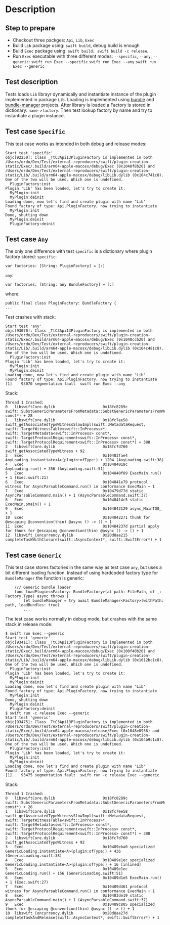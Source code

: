 # Description

## Step to prepare
- Checkout three packges: `Api`, `Lib`, `Exec`
- Build `Lib` package using: `swift build`, debug build is enough
- Build `Exec` package using: `swift build; swift build -c release`.
- Run `Exec` executable with three different modes: `--specific`, `--any`, `--generic`:
`swift run Exec --specific`
`swift run Exec --any`
`swift run Exec --generic`

## Test description
Tests loads `Lib` librayr dynamically and instantiate instance of the plugin implemented in package `Lib`. Loading is implemented using [bundle](https://github.com/ordo-one/package-bundle) and [bundle-manager](https://github.com/ordo-one/package-bundle-manager) projects. After library is loaded a Factory is stored in dictionary: `name->factory`. Then test lookup factory by name and try to instantiate a plugin instance.

## Test case `Specific`
This test case works as intended in both debug and release modes:
```
Start test 'specific'
objc[92250]: Class _TtC3Api13PluginFactory is implemented in both /Users/ordo/Dev/Test/external-reproducers/swift/plugin-creation-static/Exec/.build/arm64-apple-macosx/debug/Exec (0x1048f8b20) and /Users/ordo/Dev/Test/external-reproducers/swift/plugin-creation-static/Lib/.build/arm64-apple-macosx/debug/libLib.dylib (0x104c741c8). One of the two will be used. Which one is undefined.
  PluginFactory:init
Plugin 'Lib' has been loaded, let's try to create it:
  MyPlugin:init
  MyPlugin:deinit
Loading done, now let's find and create plugin with name 'Lib'
Found factory of type: Api.PluginFactory, now trying to instantiate
  MyPlugin:init
Done, shutting down
  MyPlugin:deinit
  PluginFactory:deinit
```

## Test case `Any`
The only one difference with test `specific` is a dictionary where plugin factory stored:
`specific`:
```
var factories: [String: PluginFactory] = [:]
```
`any`:
```
var factories: [String: any BundleFactory] = [:]
```
where:
```
public final class PluginFactory: BundleFactory {
...
```
Test crashes with stack:
```
Start test 'any'
objc[93070]: Class _TtC3Api13PluginFactory is implemented in both /Users/ordo/Dev/Test/external-reproducers/swift/plugin-creation-static/Exec/.build/arm64-apple-macosx/debug/Exec (0x1048ccb20) and /Users/ordo/Dev/Test/external-reproducers/swift/plugin-creation-static/Lib/.build/arm64-apple-macosx/debug/libLib.dylib (0x104c481c8). One of the two will be used. Which one is undefined.
  PluginFactory:init
Plugin 'Lib' has been loaded, let's try to create it:
  MyPlugin:init
  MyPlugin:deinit
Loading done, now let's find and create plugin with name 'Lib'
Found factory of type: Api.PluginFactory, now trying to instantiate
[1]    93070 segmentation fault  swift run Exec --any
```
Stack:
```
Thread 1 Crashed:
0   libswiftCore.dylib            	       0x18fc8289c swift::SubstGenericParametersFromMetadata::SubstGenericParametersFromMetadata(swift::TargetMetadata<swift::InProcess> const*) + 28
1   libswiftCore.dylib            	       0x18fc7ee58 swift_getAssociatedTypeWitnessSlowImpl(swift::MetadataRequest, swift::TargetWitnessTable<swift::InProcess>*, swift::TargetMetadata<swift::InProcess> const*, swift::TargetProtocolRequirement<swift::InProcess> const*, swift::TargetProtocolRequirement<swift::InProcess> const*) + 388
2   libswiftCore.dylib            	       0x18fc7d760 swift_getAssociatedTypeWitness + 92
3   Exec                          	       0x10483fae4 AnyLoading.instantiate<A>(plugin:ofType:) + 1204 (AnyLoading.swift:38)
4   Exec                          	       0x10484018c AnyLoading.run() + 356 (AnyLoading.swift:51)
5   Exec                          	       0x104840f89 ExecMain.run() + 1 (Exec.swift:21)
6   Exec                          	       0x104841e79 protocol witness for AsyncParsableCommand.run() in conformance ExecMain + 1
7   Exec                          	       0x10479d77d static AsyncParsableCommand.main() + 1 (AsyncParsableCommand.swift:37)
8   Exec                          	       0x1048414c5 static ExecMain.$main() + 1
9   Exec                          	       0x104842129 async_MainTQ0_ + 1
10  Exec                          	       0x104842271 thunk for @escaping @convention(thin) @async () -> () + 1
11  Exec                          	       0x10484237d partial apply for thunk for @escaping @convention(thin) @async () -> () + 1
12  libswift_Concurrency.dylib    	       0x20d8ae215 completeTaskWithClosure(swift::AsyncContext*, swift::SwiftError*) + 1
```
## Test case `Generic`
This test case stores factories in the same way as test case `any`, but uses a bit different loading function. Instead of using hardcoded factory type for `BundleManager` the function is generic:
```
    /// Generic bundle loader
    func loadPlugins<Factory: BundleFactory>(at path: FilePath, of _: Factory.Type) async throws {
        let bundleManager = try await BundleManager<Factory>(withPath: path, loadBundles: true)
        ...
```
The test case works normally in debug mode, but crashes with the same stack in release mode:
```
$ swift run Exec --generic
Start test 'generic'
objc[93411]: Class _TtC3Api13PluginFactory is implemented in both /Users/ordo/Dev/Test/external-reproducers/swift/plugin-creation-static/Exec/.build/arm64-apple-macosx/debug/Exec (0x100f40b20) and /Users/ordo/Dev/Test/external-reproducers/swift/plugin-creation-static/Lib/.build/arm64-apple-macosx/debug/libLib.dylib (0x1012bc1c8). One of the two will be used. Which one is undefined.
  PluginFactory:init
Plugin 'Lib' has been loaded, let's try to create it:
  MyPlugin:init
  MyPlugin:deinit
Loading done, now let's find and create plugin with name 'Lib'
Found factory of type: Api.PluginFactory, now trying to instantiate
  MyPlugin:init
Done, shutting down
  MyPlugin:deinit
  PluginFactory:deinit
$ swift run -c release Exec --generic
Start test 'generic'
objc[93475]: Class _TtC3Api13PluginFactory is implemented in both /Users/ordo/Dev/Test/external-reproducers/swift/plugin-creation-static/Exec/.build/arm64-apple-macosx/release/Exec (0x1048e8958) and /Users/ordo/Dev/Test/external-reproducers/swift/plugin-creation-static/Lib/.build/arm64-apple-macosx/debug/libLib.dylib (0x104b9c1c8). One of the two will be used. Which one is undefined.
  PluginFactory:init
Plugin 'Lib' has been loaded, let's try to create it:
  MyPlugin:init
  MyPlugin:deinit
Loading done, now let's find and create plugin with name 'Lib'
Found factory of type: Api.PluginFactory, now trying to instantiate
[1]    93475 segmentation fault  swift run -c release Exec --generic
```
Stack:
```
Thread 1 Crashed:
0   libswiftCore.dylib            	       0x18fc8289c swift::SubstGenericParametersFromMetadata::SubstGenericParametersFromMetadata(swift::TargetMetadata<swift::InProcess> const*) + 28
1   libswiftCore.dylib            	       0x18fc7ee58 swift_getAssociatedTypeWitnessSlowImpl(swift::MetadataRequest, swift::TargetWitnessTable<swift::InProcess>*, swift::TargetMetadata<swift::InProcess> const*, swift::TargetProtocolRequirement<swift::InProcess> const*, swift::TargetProtocolRequirement<swift::InProcess> const*) + 388
2   libswiftCore.dylib            	       0x18fc7d760 swift_getAssociatedTypeWitness + 92
3   Exec                          	       0x10489eba0 specialized GenericLoading.instantiate<A>(plugin:ofType:) + 436 (GenericLoading.swift:38)
4   Exec                          	       0x10489e1ec specialized GenericLoading.instantiate<A>(plugin:ofType:) + 16 [inlined]
5   Exec                          	       0x10489e1ec GenericLoading.run() + 156 (GenericLoading.swift:51)
6   Exec                          	       0x10489d1e5 ExecMain.run() + 1 (Exec.swift:27)
7   Exec                          	       0x10489d461 protocol witness for AsyncParsableCommand.run() in conformance ExecMain + 1
8   Exec                          	       0x10483de19 static AsyncParsableCommand.main() + 1 (AsyncParsableCommand.swift:37)
9   Exec                          	       0x10489c805 specialized thunk for @escaping @convention(thin) @async () -> () + 1
10  libswift_Concurrency.dylib    	       0x20d8ae27d completeTaskAndRelease(swift::AsyncContext*, swift::SwiftError*) + 1
```
